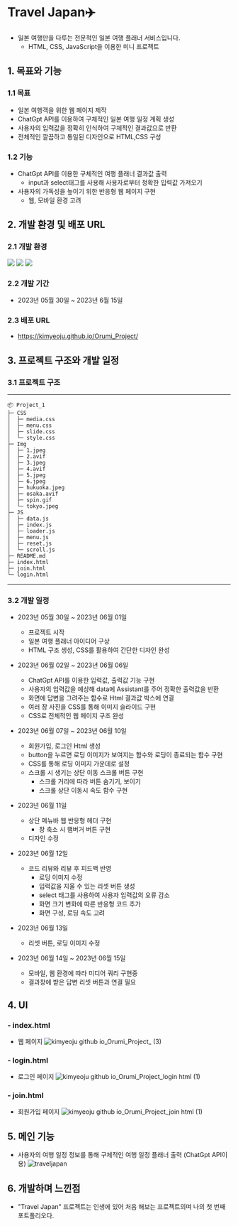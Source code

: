 # Travel Japan✈️
- 일본 여행만을 다루는 전문적인 일본 여행 플래너 서비스입니다.
  * HTML, CSS, JavaScript을 이용한 미니 프로젝트

## 1. 목표와 기능
### 1.1 목표
- 일본 여행객을 위한 웹 페이지 제작
- ChatGpt API를 이용하여 구체적인 일본 여행 일정 계획 생성
- 사용자의 입력값을 정확히 인식하여 구체적인 결과값으로 반환
- 전체적인 깔끔하고 통일된 디자인으로 HTML,CSS 구성

### 1.2 기능
- ChatGpt API를 이용한 구체적인 여행 플래너 결과값 출력
  * input과 select태그를 사용해 사용자로부터 정확한 입력값 가져오기
- 사용자의 가독성을 높이기 위한 반응형 웹 페이지 구현
  * 웹, 모바일 환경 고려

## 2. 개발 환경 및 배포 URL
### 2.1 개발 환경

 <img src="https://img.shields.io/badge/html5-E34F26?style=for-the-badge&logo=html5&logoColor=white"> <img src="https://img.shields.io/badge/css-1572B6?style=for-the-badge&logo=css3&logoColor=white"> <img src="https://img.shields.io/badge/javascript-F7DF1E?style=for-the-badge&logo=javascript&logoColor=black">

### 2.2 개발 기간
- 2023년 05월 30일 ~ 2023년 6월 15일

### 2.3 배포 URL
- https://kimyeoju.github.io/Orumi_Project/

## 3. 프로젝트 구조와 개발 일정
### 3.1 프로젝트 구조
---
```
📦 Project_1
├─ CSS
│  ├─ media.css
│  ├─ menu.css
│  ├─ slide.css
│  └─ style.css
├─ Img
│  ├─ 1.jpeg
│  ├─ 2.avif
│  ├─ 3.jpeg
│  ├─ 4.avif
│  ├─ 5.jpeg
│  ├─ 6.jpeg
│  ├─ hukuoka.jpeg
│  ├─ osaka.avif
│  ├─ spin.gif
│  └─ tokyo.jpeg
├─ JS
│  ├─ data.js
│  ├─ index.js
│  ├─ loader.js
│  ├─ menu.js
│  ├─ reset.js
│  └─ scroll.js
├─ README.md
├─ index.html
├─ join.html
└─ login.html
```

---
 
 ### 3.2 개발 일정
 - 2023년 05월 30일 ~ 2023년 06월 01일
   * 프로젝트 시작
   * 일본 여행 플래너 아이디어 구상
   * HTML 구조 생성, CSS를 활용하여 간단한 디자인 완성

 - 2023년 06월 02일 ~ 2023년 06월 06일
   * ChatGpt API를 이용한 입력값, 출력값 기능 구현
   * 사용자의 입력값을 예상해 data에 Assistant를 주어 정확한 출력값을 반환
   * 화면에 답변을 그려주는 함수로 Html 결과값 박스에 연결
   * 여러 장 사진을 CSS를 통해 이미지 슬라이드 구현
   * CSS로 전체적인 웹 페이지 구조 완성
 
 - 2023년 06월 07일 ~ 2023년 06월 10일
   * 회원가입, 로그인 Html 생성
   * button을 누르면 로딩 이미지가 보여지는 함수와 로딩이 종료되는 함수 구현
   * CSS를 통해 로딩 이미지 가운데로 설정
   * 스크롤 시 생기는 상단 이동 스크롤 버튼 구현
     * 스크롤 거리에 따라 버튼 숨기기, 보이기
     * 스크롤 상단 이동시 속도 함수 구현

- 2023년 06월 11일
  * 상단 메뉴바 웹 반응형 헤더 구현
    * 창 축소 시 햄버거 버튼 구현
  * 디자인 수정

- 2023년 06월 12일
  * 코드 리뷰와 리뷰 후 피드백 반영
    * 로딩 이미지 수정
    * 입력값을 지울 수 있는 리셋 버튼 생성
    * select 태그를 사용하여 사용자 입력값의 오류 감소
    * 화면 크기 변화에 따른 반응형 코드 추가
    * 화면 구성, 로딩 속도 고려
  
- 2023년 06월 13일
  * 리셋 버튼, 로딩 이미지 수정
 
- 2023년 06월 14일 ~ 2023년 06월 15일
  * 모바일, 웹 환경에 따라 미디어 쿼리 구현중
  * 결과창에 받은 답변 리셋 버튼과 연결 필요

## 4. UI

 ### - **index.html**
 * 웹 페이지
![kimyeoju github io_Orumi_Project_ (3)](https://github.com/kimyeoju/Orumi_Project/assets/131739526/2759b0b9-81b4-4d0b-8355-d4208d44cef6)


### - **login.html**
* 로그인 페이지
![kimyeoju github io_Orumi_Project_login html (1)](https://github.com/kimyeoju/Orumi_Project/assets/131739526/9032522e-50a9-4328-815d-bf8e262a88f0)


### - **join.html**
* 회원가입 페이지
![kimyeoju github io_Orumi_Project_join html (1)](https://github.com/kimyeoju/Orumi_Project/assets/131739526/865b5a4c-8db3-40b7-880e-98e4d5453484)

## 5. 메인 기능

- 사용자의 여행 일정 정보를 통해 구체적인 여행 일정 플래너 출력 (ChatGpt API이용)
![traveljapan](https://github.com/kimyeoju/Orumi_Project/assets/131739526/0da264b6-d66f-4a3e-956e-908f2e925fda)


## 6. 개발하며 느낀점

- "Travel Japan" 프로젝트는 인생에 있어 처음 해보는 프로젝트의며 나의 첫 번째 포트폴리오다.
